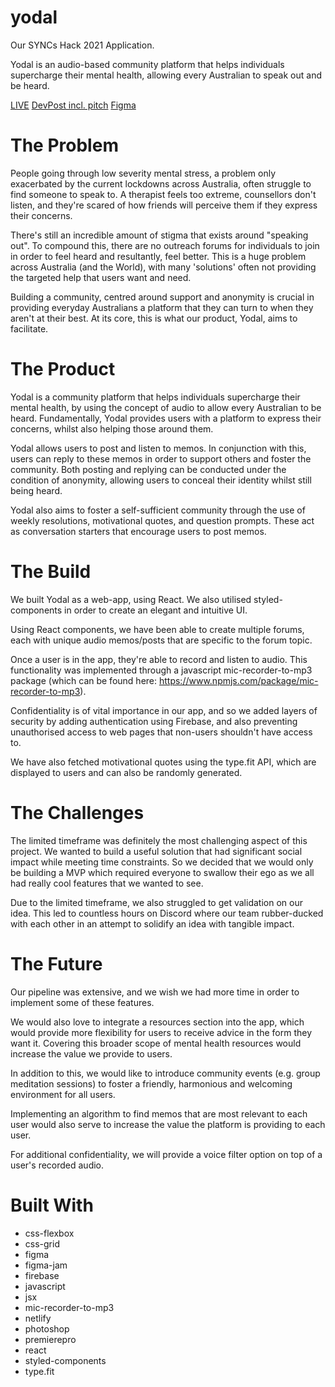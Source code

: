# yodal
Our SYNCs Hack 2021 Application.

Yodal is an audio-based community platform that helps individuals supercharge their mental health, allowing every Australian to speak out and be heard.

[LIVE](yodal.netlify.app)
[DevPost incl. pitch](https://devpost.com/software/yodal)
[Figma](www.figma.com)

# The Problem

People going through low severity mental stress, a problem only exacerbated by the current lockdowns across Australia, often struggle to find someone to speak to. A therapist feels too extreme, counsellors don't listen, and they're scared of how friends will perceive them if they express their concerns.

There's still an incredible amount of stigma that exists around "speaking out". To compound this, there are no outreach forums for individuals to join in order to feel heard and resultantly, feel better. This is a huge problem across Australia (and the World), with many 'solutions' often not providing the targeted help that users want and need.

Building a community, centred around support and anonymity is crucial in providing everyday Australians a platform that they can turn to when they aren't at their best. At its core, this is what our product, Yodal, aims to facilitate.

# The Product

Yodal is a community platform that helps individuals supercharge their mental health, by using the concept of audio to allow every Australian to be heard. Fundamentally, Yodal provides users with a platform to express their concerns, whilst also helping those around them.

Yodal allows users to post and listen to memos. In conjunction with this, users can reply to these memos in order to support others and foster the community. Both posting and replying can be conducted under the condition of anonymity, allowing users to conceal their identity whilst still being heard.

Yodal also aims to foster a self-sufficient community through the use of weekly resolutions, motivational quotes, and question prompts. These act as conversation starters that encourage users to post memos.

# The Build

We built Yodal as a web-app, using React. We also utilised styled-components in order to create an elegant and intuitive UI.

Using React components, we have been able to create multiple forums, each with unique audio memos/posts that are specific to the forum topic.

Once a user is in the app, they're able to record and listen to audio. This functionality was implemented through a javascript mic-recorder-to-mp3 package (which can be found here: https://www.npmjs.com/package/mic-recorder-to-mp3).

Confidentiality is of vital importance in our app, and so we added layers of security by adding authentication using Firebase, and also preventing unauthorised access to web pages that non-users shouldn't have access to.

We have also fetched motivational quotes using the type.fit API, which are displayed to users and can also be randomly generated.

# The Challenges

The limited timeframe was definitely the most challenging aspect of this project. We wanted to build a useful solution that had significant social impact while meeting time constraints. So we decided that we would only be building a MVP which required everyone to swallow their ego as we all had really cool features that we wanted to see.

Due to the limited timeframe, we also struggled to get validation on our idea. This led to countless hours on Discord where our team rubber-ducked with each other in an attempt to solidify an idea with tangible impact.

# The Future

Our pipeline was extensive, and we wish we had more time in order to implement some of these features.

We would also love to integrate a resources section into the app, which would provide more flexibility for users to receive advice in the form they want it. Covering this broader scope of mental health resources would increase the value we provide to users.

In addition to this, we would like to introduce community events (e.g. group meditation sessions) to foster a friendly, harmonious and welcoming environment for all users.

Implementing an algorithm to find memos that are most relevant to each user would also serve to increase the value the platform is providing to each user.

For additional confidentiality, we will provide a voice filter option on top of a user's recorded audio.

# Built With

+ css-flexbox
+ css-grid
+ figma
+ figma-jam
+ firebase
+ javascript
+ jsx
+ mic-recorder-to-mp3
+ netlify
+ photoshop
+ premierepro
+ react
+ styled-components
+ type.fit

